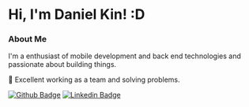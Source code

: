 # Hi, I'm Daniel Kin! :D

### About Me
I'm a enthusiast of mobile development and back end technologies and passionate about building things.

🤝 Excellent working as a team and solving problems.

[![Github Badge](https://img.shields.io/badge/-Github-000?style=flat-square&logo=Github&logoColor=white&link=https://github.com/kindaniel)](https://github.com/kindaniel)
[![Linkedin Badge](https://img.shields.io/badge/-LinkedIn-blue?style=flat-square&logo=Linkedin&logoColor=white&link=https://www.linkedin.com/in/daniel-kin-ivatiuk/)](https://www.linkedin.com/in/daniel-kin-ivatiuk/)

